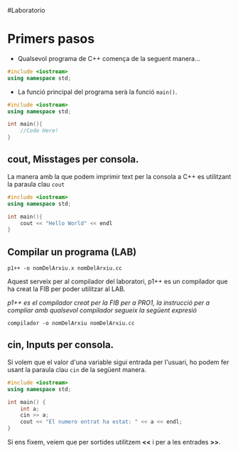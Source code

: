 #Laboratorio
# Primers pasos

* Qualsevol programa de C++ comença de la seguent manera...
```cpp
#include <iostream>
using namespace std;
```

* La funció principal del programa serà la funció ```main()```.
```cpp
#include <iostream>
using namespace std;

int main(){
	//Code Here!
}
```

## cout, Misstages per consola.

La manera amb la que podem imprimir text per la consola a C++ es utilitzant la paraula clau ```cout```
```cpp
#include <iostream>
using namespace std;

int main(){
	cout << "Hello World" << endl
}
```

## Compilar un programa (LAB)

```p1++ -o nomDelArxiu.x nomDelArxiu.cc```

Aquest serveix per al compilador del laboratori, p1++ es un compilador que ha creat la FIB per poder utilitzar al LAB.

*p1++ es el compilador creat per la FIB per a PRO1, la instrucció per a compliar amb qualsevol compilador segueix la següent expresió*

```compilador -o nomDelArxiu nomDelArxiu.cc```

## cin, Inputs per consola.

Si volem que el valor d'una variable sigui entrada per l'usuari, ho podem fer usant la paraula clau ```cin``` de la següent manera.

```cpp
#include <iostream>
using namespace std;

int main() {
	int a;
	cin >> a;
	cout << "El numero entrat ha estat: " << a << endl;
}
```

Si ens fixem, veiem que per sortides utilitzem **<<** i per a les entrades **>>**.
